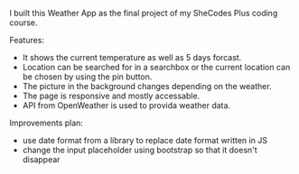 I built this Weather App as the final project of my SheCodes Plus coding course. 

Features: 
- It shows the current temperature as well as 5 days forcast.
- Location can be searched for in a searchbox or the current location can be chosen by using the pin button.
- The picture in the background changes depending on the weather.
- The page is responsive and mostly accessable. 
- API from OpenWeather is used to provida weather data.

Improvements plan:
- use date format from a library to replace date format written in JS
- change the input placeholder using bootstrap so that it doesn't disappear 
